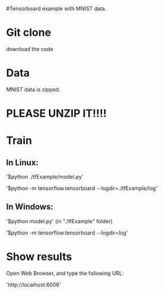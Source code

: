 #Tensorboard example with MNIST data.

# Git clone   

download the code


# Data 


MNIST data is zipped. 

# PLEASE UNZIP IT!!!!


# Train 

## In Linux:

'$python ./tfExample/model.py' 

'$python -m tensorflow.tensorboard --logdir=./tfExample/log'

## In Windows:
'$python model.py'  (in "./tfExample" folder)

'$python -m tensorflow.tensorboard --logdir=log'


# Show results
Open Web Browser, and type the following URL:

'http://localhost:6006'

